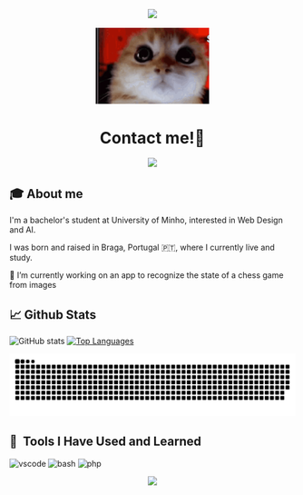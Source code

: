 <p align="center">
  <img src="https://capsule-render.vercel.app/api?type=waving&color=gradient&text=Hello%20There!%20I'm%20Pedro!&height=100&section=header"/>
</p>
<p align="center">
  <img src="https://raw.githubusercontent.com/pedromeruge/pedromeruge/master/profile_gif.gif" width="200">
</p> 

<h1 align="center">
  Contact me!💬
</h1>

<p align="center">
  <a href="https://www.linkedin.com/in/pedromeruge/">
    <img height="50" src="https://user-images.githubusercontent.com/46517096/166973395-19676cd8-f8ec-4abf-83ff-da8243505b82.png"/>
  </a>
  <!-- To add other links in future...
  -->
</p>

## 🎓 About me

I'm a bachelor's student at University of Minho, interested in Web Design and AI.

I was born and raised in Braga, Portugal 🇵🇹, where I currently live and study. 

🔭 I’m currently working on an app to recognize the state of a chess game from images

## 📈 Github Stats
![GitHub stats](https://github-readme-stats.vercel.app/api?username=pedromeruge&count_private=true&show_icons=true&theme=dracula&hide=contribs&hide_border=true)
[![Top Languages](https://github-readme-stats.vercel.app/api/top-langs/?username=pedromeruge&layout=compact&theme=dracula&hide_border=true)](https://github.com/anuraghazra/github-readme-stats)

![Snake animation](https://github.com/pedromeruge/pedromeruge/blob/output/github-contribution-grid-snake.svg)

<h2> 🚀 &nbsp;Tools I Have Used and Learned</h2>
<p align="left">
<img src="https://cdn.jsdelivr.net/gh/devicons/devicon/icons/vscode/vscode-original.svg" alt="vscode" width="45" height="45"/>
<img src="https://cdn.jsdelivr.net/gh/devicons/devicon/icons/bash/bash-original.svg" alt="bash" width="45" height="45"/>
<img src="https://cdn.jsdelivr.net/gh/devicons/devicon/icons/php/php-original.svg" alt="php" width="45" height="45"/>
</p>

<p align="center">
  <img src="https://capsule-render.vercel.app/api?type=waving&color=gradient&height=100&section=footer"/>
</p>

<!--
**pedromeruge/pedromeruge** is a ✨ _special_ ✨ repository because its `README.md` (this file) appears on your GitHub profile.

<!--
Here are some ideas to get you started:

- 🔭 I’m currently working on ...
- 🌱 I’m currently learning ...
- 👯 I’m looking to collaborate on ...
- 🤔 I’m looking for help with ...
- 💬 Ask me about ...
- 📫 How to reach me: ...
- 😄 Pronouns: ...
- ⚡ Fun fact: ...
-->
